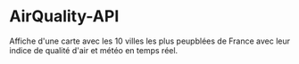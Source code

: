 # AirQuality-API
 Affiche d'une carte avec les 10 villes les plus peupblées de France avec leur indice de qualité d'air et météo en temps réel.
